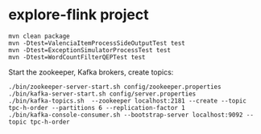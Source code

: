 
# explore-flink project

```
mvn clean package
mvn -Dtest=ValenciaItemProcessSideOutputTest test
mvn -Dtest=ExceptionSimulatorProcessTest test
mvn -Dtest=WordCountFilterQEPTest test
```

Start the zookeeper, Kafka brokers, create topics:
```
./bin/zookeeper-server-start.sh config/zookeeper.properties
./bin/kafka-server-start.sh config/server.properties
./bin/kafka-topics.sh  --zookeeper localhost:2181 --create --topic tpc-h-order --partitions 6 --replication-factor 1
./bin/kafka-console-consumer.sh --bootstrap-server localhost:9092 --topic tpc-h-order

```
